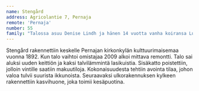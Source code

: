 ```yaml
---
name: Stengård
address: Agricolantie 7, Pernaja
remote: 'Pernaja'
number: 55
family: "Talossa asuu Denise Lindh ja hänen 14 vuotta vanha koiransa Lucy.\n – Vuonna 2009 etsin itselleni uutta kotia, ja tämä talo sattui olemaan myynnissä kirkonkylässä, missä jo ennestään asuin. On täällä töitä riittänyt, siitä kertoo parhaiten se, että laihduin 18 kiloa remontin aikana. Kaikkein vaativin työ oli ullakon tyhjentäminen keskellä kuumaa kesää.\n Stengård rakennettiin vuonna 1893. Denise on remontoinut talossa miltei kaiken, koska halusi siitä omansa näköisen. \n– Halusin valoisat ja avarat tilat, joten seiniä purettiin ja yläkerta otettiin asuinkäyttöön. Lisäksi rakennettiin kaksi talvilämmintä kuistia, joissa on isot ikkunat. Seuraavaksi rakensin ulkorakennuksen yhteyteen talvipuutarhan, joka valmistui loppukesällä 2016.\n – On minulla vielä paljon unelmia, mutta askel kerrallaan. Nyt tontti saa pikkuhiljaa muuttua niin että luonto vallitsee, olen kylvännyt niittykukkia. Joskus minulla on ehkä myös kanoja täällä."
---
```

Stengård rakennettiin keskelle Pernajan kirkonkylän kulttuurimaisemaa vuonna 1892. Kun talo vaihtoi omistajaa 2009 alkoi mittava remontti. Talo sai aluksi uuden keittiön ja kaksi talvilämmintä lasikuistia. Sisäkatto poistettiin, jolloin vintille saatiin makuutiloja. Kokonaisuudesta tehtiin avointa tilaa, johon valoa tulvii suurista ikkunoista. Seuraavaksi ulkorakennuksen kylkeen rakennettiin kasvihuone, joka toimii kesäpuotina.
